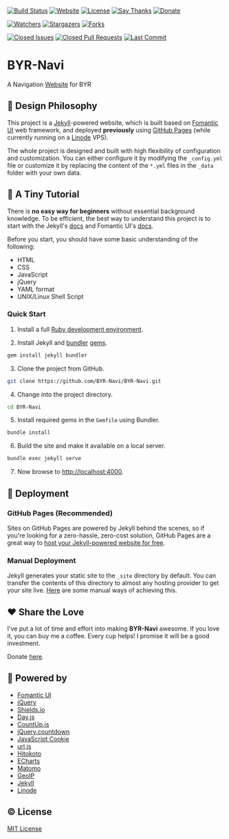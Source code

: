 [![Build Status](https://travis-ci.org/BYR-Navi/BYR-Navi.svg)][travis-ci]
[![Website](https://img.shields.io/website-up-down-green-red/https/byr-navi.com.svg)][website]
[![License](https://img.shields.io/github/license/BYR-Navi/BYR-Navi.svg)][license]
[![Say Thanks](https://img.shields.io/badge/Say-Thanks!-1EAEDB.svg)][saythanks]
[![Donate](https://img.shields.io/badge/Donate-Coffee-A5673F.svg)][donate]

[![Watchers](https://img.shields.io/github/watchers/BYR-Navi/BYR-Navi.svg?style=social&label=Watch)][watch]
[![Stargazers](https://img.shields.io/github/stars/BYR-Navi/BYR-Navi.svg?style=social&label=Star)][star]
[![Forks](https://img.shields.io/github/forks/BYR-Navi/BYR-Navi.svg?style=social&label=Fork)][fork]

[![Closed Issues](https://img.shields.io/github/issues-closed/BYR-Navi/BYR-Navi.svg)][issue]
[![Closed Pull Requests](https://img.shields.io/github/issues-pr-closed/BYR-Navi/BYR-Navi.svg)][pull]
[![Last Commit](https://img.shields.io/github/last-commit/Y-Lab/Y-Player.svg)][commit]


# BYR-Navi
A Navigation [Website][website] for BYR

## :triangular_ruler: Design Philosophy
This project is a [Jekyll][jekyll]-powered website, which is built based on [Fomantic UI][fomantic] web framework, and deployed **previously** using [GitHub Pages][github-pages] (while currently running on a [Linode][linode] VPS).

The whole project is designed and built with high flexibility of configuration and customization.
You can either configure it by modifying the `_config.yml` file or customize it by replacing the content of the `*.yml` files in the `_data` folder with your own data.

## :memo: A Tiny Tutorial
There is **no easy way for beginners** without essential background knowledge.
To be efficient, the best way to understand this project is to start with the Jekyll's [docs][jekyll-doc] and Fomantic UI's [docs][fomantic-doc].

Before you start, you should have some basic understanding of the following:

- HTML
- CSS
- JavaScript
- jQuery
- YAML format
- UNIX/Linux Shell Script

### Quick Start

1. Install a full [Ruby development environment][jekyll-installation].

2. Install Jekyll and [bundler][jekyll-ruby-101-bundler] [gems][jekyll-ruby-101-gems].

```sh
gem install jekyll bundler
```

3. Clone the project from GitHub.

```sh
git clone https://github.com/BYR-Navi/BYR-Navi.git
```

4. Change into the project directory.

```sh
cd BYR-Navi
```

5. Install required gems in the `Gemfile` using Bundler.

```sh
bundle install
```

6. Build the site and make it available on a local server.

```sh
bundle exec jekyll serve
```

7. Now browse to [http://localhost:4000][localhost-4000].

## :construction: Deployment

### GitHub Pages (Recommended)
Sites on GitHub Pages are powered by Jekyll behind the scenes, so if you're looking for a zero-hassle, zero-cost solution, GitHub Pages are a great way to [host your Jekyll-powered website for free][jekyll-gihub-pages].

### Manual Deployment
Jekyll generates your static site to the `_site` directory by default. You can transfer the contents of this directory to almost any hosting provider to get your site live. [Here][jekyll-manual-deployment] are some manual ways of achieving this.

## :hearts: Share the Love
I've put a lot of time and effort into making **BYR-Navi** awesome.
If you love it, you can buy me a coffee.
Every cup helps!
I promise it will be a good investment.

Donate [here][donate].

## :rocket: Powered by
- [Fomantic UI][fomantic]
- [jQuery][jquery]
- [Shields.io][shields]
- [Day.js][day]
- [CountUp.js][countup]
- [jQuery.countdown][countdown]
- [JavaScript Cookie][js-cookie]
- [url.js][js-url]
- [Hitokoto][hitokoto]
- [ECharts][echarts]
- [Matomo][matomo]
- [GeoIP][geoip]
- [Jekyll][jekyll]
- [Linode][linode]

## :copyright: License
[MIT License][license]

[travis-ci]: https://travis-ci.org/BYR-Navi/BYR-Navi "Travis CI"
[website]: https://byr-navi.com/ "Website"
[license]: https://github.com/BYR-Navi/BYR-Navi/blob/master/LICENSE "License"
[saythanks]: https://saythanks.io/to/iROCKBUNNY "Say Thanks"
[donate]: https://byr-navi.com/donate/ "Donate"
[watch]: https://github.com/BYR-Navi/BYR-Navi/watchers "Watchers"
[star]: https://github.com/BYR-Navi/BYR-Navi/stargazers "Stargazers"
[fork]: https://github.com/BYR-Navi/BYR-Navi/network "Forks"
[issue]: https://github.com/BYR-Navi/BYR-Navi/issues "Issues"
[pull]: https://github.com/BYR-Navi/BYR-Navi/pulls "Pull Requests"
[commit]: https://github.com/Y-Lab/Y-Player/commits/master "Last Commit"

[fomantic]: https://fomantic-ui.com/ "Fomantic UI"
[fomantic-doc]: https://fomantic-ui.com/introduction/getting-started.html "Fomantic UI Docs"
[jquery]: https://jquery.com/ "jQuery"
[shields]: https://shields.io/ "Shields.io"
[day]: https://github.com/iamkun/dayjs "Day.js"
[countup]: https://inorganik.github.io/countUp.js/ "CountUp.js"
[countdown]: https://hilios.github.io/jQuery.countdown/ "The Final Countdown plugin for jQuery"
[js-cookie]: https://github.com/js-cookie/js-cookie "JavaScript Cookie"
[js-url]: https://github.com/websanova/js-url "url.js"
[hitokoto]: https://hitokoto.cn/api "Hitokoto"
[echarts]: http://echarts.baidu.com/ "ECharts"
[matomo]: https://matomo.org/ "Matomo"
[geoip]: https://www.maxmind.com/ "GeoIP"
[jekyll]: https://jekyllrb.com/ "Jekyll"
[jekyll-doc]: https://jekyllrb.com/docs/home/ "Jekyll Docs"
[jekyll-installation]: https://jekyllrb.com/docs/installation/ "Jekyll Installation"
[jekyll-gihub-pages]: https://jekyllrb.com/docs/github-pages/ "Jekyll GitHub Pages"
[jekyll-manual-deployment]: https://jekyllrb.com/docs/deployment/manual/ "Jekyll Manual Deployment"
[jekyll-ruby-101-gems]: https://jekyllrb.com/docs/ruby-101/#gems "Jekyll Ruby 101 Gems"
[jekyll-ruby-101-bundler]: https://jekyllrb.com/docs/ruby-101/#bundler "Jekyll Ruby 101 Bundler"
[localhost-4000]: http://localhost:4000 "Local Host (Port: 4000)"
[github-pages]: https://pages.github.com/ "GitHub Pages"
[linode]: https://www.linode.com/ "Linode"

